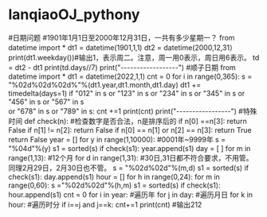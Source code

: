# lanqiaoOJ_pythony
#日期问题
#1901年1月1日至2000年12月31日，一共有多少星期一？
from datetime import *
dt1 = datetime(1901,1,1)
dt2 = datetime(2000,12,31）
print(dt1.weekday())#输出1，表示周二。注意，周一用0表示，周日用6表示。
td = dt2 - dt1
print(td.days//7)
print("------------------")
#顺子日期
from datetime import *
dt1 = datetime(2022,1,1)
cnt = 0
for i in range(0,365):
s = "%02d%02d%02d%"%(dt1.year,dt1.month,dt1.day)
dt1 += timedelta(days=1)
if "012" in s or "123" in s or "234" in s or "345" in s or "456" in s or "567" in s \
   or "678" in s  or "789" in s:
   cnt +=1
print(cnt)
print("-----------------")
#特殊时间
def check(n):          #检查数字是否合法，n是排序后的
    if n[0] ==n[3]:
        return  False
    if n[1] != n[2]:
        return False
    if n[0] == n[1] or n[2] == n[3]:
        return True
    return False
year = []
for y in range(1,10000):      #0001年~9999年
    s = "%04d"%(y)
    s1 = sorted(s)
    if check(s1):
        year.append(s1)
day = [ ]
for m in range(1,13):            #12个月
    for d in range(1,31):        #30日,31日都不符合要求，不用管。同理2月29日，2月30日也不管。
        s = "%02d%02d"%(m,d)
        s1 = sorted(s)
        if check(s1):
            day.append(s1)
hour = []
for h in range(0,24):
    for m in range(0,60):
        s ="%02d%02d"%(h,m)
        s1 = sorted(s)
        if check(s1):
            hour.append(s1)
cnt = 0
for i in year:                 #遍历年
    for j in day:              #遍历月日
        for k in hour:         #遍历时分
            if i==j and j==k:
                cnt+=1
print(cnt)                    #输出212

